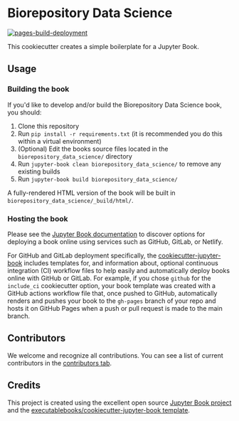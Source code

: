 # Biorepository Data Science

[![pages-build-deployment](https://github.com/bdunnette/biorepository_data_science/actions/workflows/pages/pages-build-deployment/badge.svg)](https://github.com/bdunnette/biorepository_data_science/actions/workflows/pages/pages-build-deployment)

This cookiecutter creates a simple boilerplate for a Jupyter Book.

## Usage

### Building the book

If you'd like to develop and/or build the Biorepository Data Science book, you should:

1. Clone this repository
2. Run `pip install -r requirements.txt` (it is recommended you do this within a virtual environment)
3. (Optional) Edit the books source files located in the `biorepository_data_science/` directory
4. Run `jupyter-book clean biorepository_data_science/` to remove any existing builds
5. Run `jupyter-book build biorepository_data_science/`

A fully-rendered HTML version of the book will be built in `biorepository_data_science/_build/html/`.

### Hosting the book

Please see the [Jupyter Book documentation](https://jupyterbook.org/publish/web.html) to discover options for deploying a book online using services such as GitHub, GitLab, or Netlify.

For GitHub and GitLab deployment specifically, the [cookiecutter-jupyter-book](https://github.com/executablebooks/cookiecutter-jupyter-book) includes templates for, and information about, optional continuous integration (CI) workflow files to help easily and automatically deploy books online with GitHub or GitLab. For example, if you chose `github` for the `include_ci` cookiecutter option, your book template was created with a GitHub actions workflow file that, once pushed to GitHub, automatically renders and pushes your book to the `gh-pages` branch of your repo and hosts it on GitHub Pages when a push or pull request is made to the main branch.

## Contributors

We welcome and recognize all contributions. You can see a list of current contributors in the [contributors tab](https://github.com/bdunnette/biorepository_data_science/graphs/contributors).

## Credits

This project is created using the excellent open source [Jupyter Book project](https://jupyterbook.org/) and the [executablebooks/cookiecutter-jupyter-book template](https://github.com/executablebooks/cookiecutter-jupyter-book).
